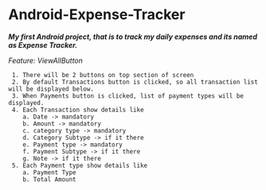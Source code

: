 # Android-Expense-Tracker
**_My first Android project, that is to track my daily expenses and its named as Expense Tracker._**

_Feature: ViewAllButton_
```
 1. There will be 2 buttons on top section of screen
 2. By default Transactions button is clicked, so all transaction list will be displayed below.
 3. When Payments button is clicked, list of payment types will be displayed.
 4. Each Transaction show details like 
    a. Date -> mandatory
    b. Amount -> mandatory
    c. category type -> mandatory
    d. Category Subtype -> if it there
    e. Payment type -> mandatory
    f. Payment Subtype -> if it there
    g. Note -> if it there
 5. Each Payment type show details like
    a. Payment Type
    b. Total Amount 
```